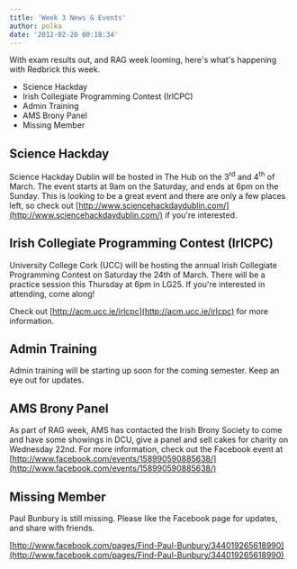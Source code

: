```yaml
---
title: 'Week 3 News & Events'
author: polka
date: '2012-02-20 00:18:34'
---
```

With exam results out, and RAG week looming, here's what's happening with Redbrick this week.  

*   Science Hackday
*   Irish Collegiate Programming Contest (IrlCPC)
*   Admin Training
*   AMS Brony Panel
*   Missing Member

## Science Hackday

Science Hackday Dublin will be hosted in The Hub on the 3<sup>rd</sup> and 4<sup>th</sup> of March. The event starts at 9am on the Saturday, and ends at 6pm on the Sunday. This is looking to be a great event and there are only a few places left, so check out [http://www.sciencehackdaydublin.com/](http://www.sciencehackdaydublin.com/) if you're interested.

## Irish Collegiate Programming Contest (IrlCPC)

University College Cork (UCC) will be hosting the annual Irish Collegiate Programming Contest on Saturday the 24th of March. There will be a practice session this Thursday at 6pm in LG25\. If you're interested in attending, come along!

Check out [http://acm.ucc.ie/irlcpc](http://acm.ucc.ie/irlcpc) for more information.

## Admin Training

Admin training will be starting up soon for the coming semester. Keep an eye out for updates.

## AMS Brony Panel

As part of RAG week, AMS has contacted the Irish Brony Society to come and have some showings in DCU, give a panel and sell cakes for charity on Wednesday 22nd. For more information, check out the Facebook event at [http://www.facebook.com/events/158990590885638/](http://www.facebook.com/events/158990590885638/)

## Missing Member

Paul Bunbury is still missing. Please like the Facebook page for updates, and share with friends.

[http://www.facebook.com/pages/Find-Paul-Bunbury/344019265618990](http://www.facebook.com/pages/Find-Paul-Bunbury/344019265618990)